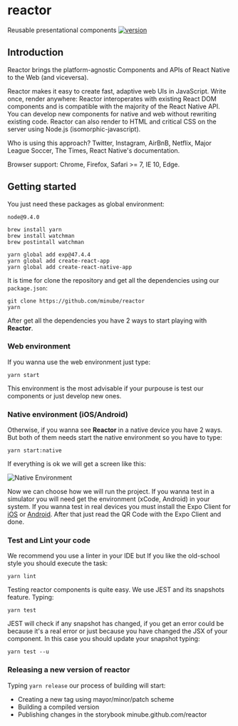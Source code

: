 # reactor
Reusable presentational components
[![version](https://img.shields.io/badge/v-0.7.20-blue.svg?style=for-the-badge)]()

## Introduction
Reactor brings the platform-agnostic Components and APIs of React Native to the Web (and viceversa).

Reactor makes it easy to create fast, adaptive web UIs in JavaScript. Write once, render anywhere: Reactor interoperates with existing React DOM components and is compatible with the majority of the React Native API. You can develop new components for native and web without rewriting existing code. Reactor can also render to HTML and critical CSS on the server using Node.js (isomorphic-javascript).

Who is using this approach? Twitter, Instagram, AirBnB, Netflix, Major League Soccer, The Times, React Native's documentation.

Browser support: Chrome, Firefox, Safari >= 7, IE 10, Edge.


## Getting started

You just need these packages as global environment:

```
node@9.4.0

brew install yarn
brew install watchman
brew postintall watchman

yarn global add exp@47.4.4
yarn global add create-react-app
yarn global add create-react-native-app
```

It is time for clone the repository and get all the dependencies using our `package.json`:

```
git clone https://github.com/minube/reactor
yarn
```

After get all the dependencies you have 2 ways to start playing with **Reactor**.

### Web environment
If you wanna use the web environment just type:

```
yarn start
```

This environment is the most advisable if your purpouse is test our components or just develop new ones.

### Native environment (iOS/Android)
Otherwise, if you wanna see **Reactor** in a native device you have 2 ways. But both of them needs start the native environment so you have to type:

```
yarn start:native
```

If everything is ok we will get a screen like this:

![Native Environment](https://i.imgur.com/8TnMTjG.png)

Now we can choose how we will run the project. If you wanna test in a simulator you will need get the environment (xCode, Android) in your system. If you wanna test in real devices you must install the Expo Client for [iOS](https://itunes.apple.com/app/apple-store/id982107779?ct=www&mt=8) or [Android](https://play.google.com/store/apps/details?id=host.exp.exponent&referrer=www). After that just read the QR Code with the Expo Client and done.

### Test and Lint your code
We recommend you use a linter in your IDE but If you like the old-school style you should execute the task:

```
yarn lint
```

Testing reactor components is quite easy. We use JEST and its snapshots feature. Typing:

```
yarn test
```

JEST will check if any snapshot has changed, if you get an error could be because it's a real error or just because you have changed the JSX of your component. In this case you should update your snapshot typing:

```
yarn test --u
```

### Releasing a new version of reactor
Typing `yarn release` our process of building will start:
  - Creating a new tag using mayor/minor/patch scheme
  - Building a compiled version
  - Publishing changes in the storybook minube.github.com/reactor
